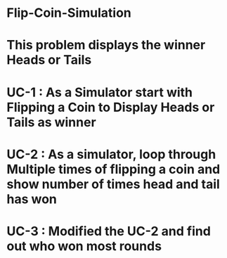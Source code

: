 # Flip-Coin-Simulation
# This problem displays the winner Heads or Tails

# UC-1 : As a Simulator start with Flipping a Coin to Display Heads or Tails as winner

# UC-2 : As a simulator, loop through Multiple times of flipping a coin and show number of times head and tail has won

# UC-3 : Modified the UC-2 and find out who won most rounds
